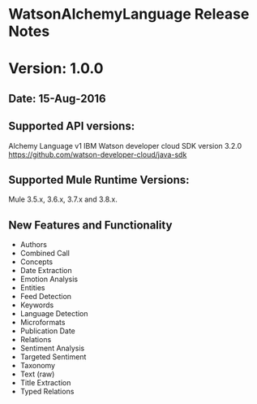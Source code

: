 # WatsonAlchemyLanguage Release Notes

# Version: 1.0.0
## Date: 15-Aug-2016

## Supported API versions: 
Alchemy Language v1
IBM Watson developer cloud SDK version 3.2.0 https://github.com/watson-developer-cloud/java-sdk

## Supported Mule Runtime Versions: 
Mule 3.5.x, 3.6.x, 3.7.x and 3.8.x.

## New Features and Functionality
- Authors
- Combined Call
- Concepts
- Date Extraction
- Emotion Analysis
- Entities
- Feed Detection
- Keywords
- Language Detection
- Microformats
- Publication Date
- Relations
- Sentiment Analysis
- Targeted Sentiment
- Taxonomy
- Text (raw)
- Title Extraction
- Typed Relations

